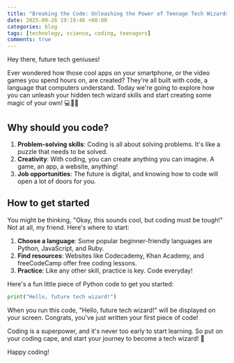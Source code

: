 ```yaml
---
title: "Breaking the Code: Unleashing the Power of Teenage Tech Wizards!"
date: 2025-09-28 19:19:46 +08:00
categories: blog
tags: [technology, science, coding, teenagers]
comments: true
---
```


Hey there, future tech geniuses!

Ever wondered how those cool apps on your smartphone, or the video games you spend hours on, are created? They're all built with code, a language that computers understand. Today we're going to explore how you can unleash your hidden tech wizard skills and start creating some magic of your own! 💻🧙‍♂️

## Why should you code?

1. **Problem-solving skills**: Coding is all about solving problems. It's like a puzzle that needs to be solved.
2. **Creativity**: With coding, you can create anything you can imagine. A game, an app, a website, anything!
3. **Job opportunities**: The future is digital, and knowing how to code will open a lot of doors for you.

## How to get started

You might be thinking, "Okay, this sounds cool, but coding must be tough!" Not at all, my friend. Here's where to start:

1. **Choose a language**: Some popular beginner-friendly languages are Python, JavaScript, and Ruby.
2. **Find resources**: Websites like Codecademy, Khan Academy, and freeCodeCamp offer free coding lessons.
3. **Practice**: Like any other skill, practice is key. Code everyday!

Here's a fun little piece of Python code to get you started:

```python
print("Hello, future tech wizard!")
```
When you run this code, "Hello, future tech wizard!" will be displayed on your screen. Congrats, you've just written your first piece of code!

Coding is a superpower, and it's never too early to start learning. So put on your coding cape, and start your journey to become a tech wizard! 🚀

Happy coding!
